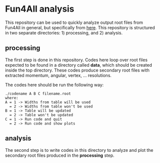 # Fun4All analysis

This repository can be used to quickly analyze output root files from Fun4All in general, but specifically from [here](https://github.com/eic/g4lblvtx "EIC prototype All-Silicon tracker repository"). This repository is structured in two separate directories: 1) processing, and 2) analysis.

## processing

The first step is done in this repository. Codes here loop over root files expected to be found in a directory called **data**, which should be created inside the top directory. These codes produce secondary root files with extracted momentum, angular, vertex, ... resolutions.

The codes here should be run the following way:

```
./codename A B C filename.root
where:
A = 1 -> Widths from table will be used
  = 2 -> Widths from table won't be used
B = 1 -> Table will be updated
  = 2 -> Table won't be updated
C = 1 -> Run code and quit
  = 2 -> Run code and show plots
```

## analysis

The second step is to write codes in this directory to analyze and plot the secondary root files produced in the **processing** step.
